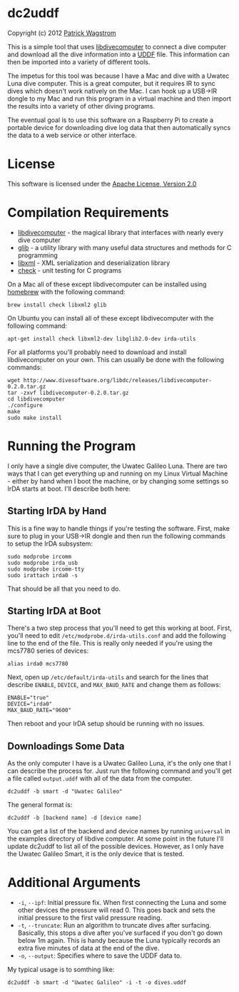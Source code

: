 dc2uddf
=======
Copyright (c) 2012 [Patrick Wagstrom][pwagstrom]

This is a simple tool that uses [libdivecomputer][libdc] to connect a dive computer
and download all the dive information into a [UDDF][uddf] file. This information can
then be imported into a variety of different tools.

The impetus for this tool was because I have a Mac and dive with a Uwatec
Luna dive computer. This is a great computer, but it requires IR to sync dives
which doesn't work natively on the Mac. I can hook up a USB&rarr;IR dongle to my
Mac and run this program in a virtual machine and then import the results
into a variety of other diving programs.

The eventual goal is to use this software on a Raspberry Pi to create a
portable device for downloading dive log data that then automatically
syncs the data to a web service or other interface.

License
=======

This software is licensed under the [Apache License, Version 2.0][license]

Compilation Requirements
========================

* [libdivecomputer][libdc] - the magical library that interfaces with nearly every dive computer
* [glib][glib] - a utility library with many useful data structures and methods for C programming
* [libxml][libxml] - XML serialization and deserialization library
* [check][check] - unit testing for C programs

On a Mac all of these except libdivecomputer can be installed using [homebrew][homebrew] with the following command:

    brew install check libxml2 glib

On Ubuntu you can install all of these except libdivecomputer with the following command:

    apt-get install check libxml2-dev libglib2.0-dev irda-utils
    	
For all platforms you'll probably need to download and install libdivecomputer on your own. This can usually be done with the following commands:

    wget http://www.divesoftware.org/libdc/releases/libdivecomputer-0.2.0.tar.gz
    tar -zxvf libdivecomputer-0.2.0.tar.gz
    cd libdivecomputer
    ./configure
    make
    sudo make install

Running the Program
===================

I only have a single dive computer, the Uwatec Galileo Luna. There are two ways that I can get everything up and running on my Linux Virtual Machine - either by hand when I boot the machine, or by changing some settings so IrDA starts at boot. I'll describe both here:

Starting IrDA by Hand
---------------------

This is a fine way to handle things if you're testing the software. First, make sure to plug in your USB&rarr;IR dongle and then run the following commands to setup the IrDA subsystem:

    sudo modprobe ircomm
    sudo modprobe irda_usb
    sudo modprobe ircomm-tty
    sudo irattach irda0 -s

That should be all that you need to do.

Starting IrDA at Boot
---------------------

There's a two step process that you'll need to get this working at boot. First, you'll need to edit `/etc/modprobe.d/irda-utils.conf` and add the following line to the end of the file. This is really only needed if you're using the mcs7780 series of devices:

    alias irda0 mcs7780

Next, open up `/etc/default/irda-utils` and search for the lines that describe `ENABLE`, `DEVICE`, and `MAX_BAUD_RATE` and change them as follows:

    ENABLE="true"
    DEVICE="irda0"
    MAX_BAUD_RATE="9600"

Then reboot and your IrDA setup should be running with no issues.

Downloadings Some Data
----------------------

As the only computer I have is a Uwatec Galileo Luna, it's the only one that I can describe the process for. Just run the following command and you'll get a file called `output.uddf` with all of the data from the computer.

    dc2uddf -b smart -d "Uwatec Galileo"
    
The general format is:

    dc2uddf -b [backend name] -d [device name]
    
You can get a list of the backend and device names by running `universal` in the examples directory of libdive computer. At some point in the future I'll update dc2uddf to list all of the possible devices. However, as I only have the Uwatec Galileo Smart, it is the only device that is tested.

Additional Arguments
====================

* `-i`, `--ipf`: Initial pressure fix. When first connecting the Luna and some other devices the pressure will read 0. This goes back and sets the initial pressure to the first valid pressure reading.
* `-t`, `--truncate`: Run an algorithm to truncate dives after surfacing. Basically, this stops a dive after you've surfaced if you don't go down below 1m again. This is handy because the Luna typically records an extra five minutes of data at the end of the dive.
* `-o`, `--output`: Specifies where to save the UDDF data to.

My typical usage is to somthing like:

    dc2uddf -b smart -d "Uwatec Galileo" -i -t -o dives.uddf

[license]: http://www.apache.org/licenses/LICENSE-2.0.html
[libdc]: http://www.divesoftware.org/libdc/
[uddf]: http://www.streit.cc/extern/uddf_v310/en/index.html
[pwagstrom]: http://patrick.wagstrom.net/
[glib]: http://developer.gnome.org/glib/
[check]: http://check.sf.net/
[libxml]: http://www.xmlsoft.org/
[homebrew]: http://mxcl.github.com/homebrew/
